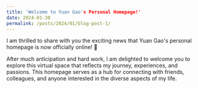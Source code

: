 ```yaml
---
title: 'Welcome to Yuan Gao's Personal Homepage!'
date: 2024-01-30
permalink: /posts/2024/01/blog-post-1/
---
```


I am thrilled to share with you the exciting news that Yuan Gao's personal homepage is now officially online! 🎉

After much anticipation and hard work, I am delighted to welcome you to explore this virtual space that reflects my journey, experiences, and passions. This homepage serves as a hub for connecting with friends, colleagues, and anyone interested in the diverse aspects of my life.
